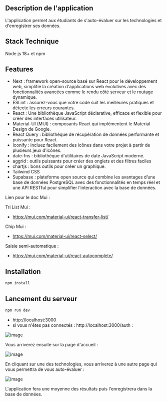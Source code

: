## Description de l'application

L'application permet aux étudiants de s'auto-évaluer sur les technologies et d'enregistrer ses données.

## Stack Technique

Node js 18+ et npm

## Features

- Next : framework open-source basé sur React pour le développement web, simplifie la création d'applications web évolutives avec des fonctionnalités avancées comme le rendu côté serveur et le routage dynamique.
- ESLint : assurez-vous que votre code suit les meilleures pratiques et détecte les erreurs courantes.
- React : Une bibliothèque JavaScript déclarative, efficace et flexible pour créer des interfaces utilisateur.
- Material-UI (MUI) : composants React qui implémentent le Material Design de Google.
- React Query : bibliothèque de récupération de données performante et puissante pour React.
- Iconify : incluez facilement des icônes dans votre projet à partir de plusieurs jeux d'icônes.
- date-fns : bibliothèque d'utilitaires de date JavaScript moderne.
- aggrid : outils puissants pour créer des onglets et des filtres faciles
- chartjs : bons outils pour créer un graphique.
- Tailwind CSS
- Supabase : plateforme open source qui combine les avantages d’une base de données PostgreSQL avec des fonctionnalités en temps réel et une API RESTful pour simplifier l’interaction avec la base de données.

Lien pour le doc Mui : 

Tri List Mui :
- https://mui.com/material-ui/react-transfer-list/
  
Chip Mui :
- https://mui.com/material-ui/react-select/
  
Saisie semi-automatique :
- https://mui.com/material-ui/react-autocomplete/

## Installation
```bash
npm install
```
## Lancement du serveur
```bash
npm run dev
```
- http://localhost:3000
- si vous n'êtes pas connectés : http://localhost:3000/auth :

![image](https://cdn.discordapp.com/attachments/827572267420483615/1207683159832010822/image.png?ex=65e08996&is=65ce1496&hm=4f10d67efdf20b18cd1de64b927bfac25f4c681d923c95feb4ab63529deb988d&)

Vous arriverez ensuite sur la page d'accueil :

![image](https://cdn.discordapp.com/attachments/827572267420483615/1207713289988083763/screencapture-localhost-5173-2024-02-15-16_41_31.png?ex=65e0a5a6&is=65ce30a6&hm=55f8fc67a6ce50cf1965078cd1aa8690f0caac89f41d4ba376dbb8c4a169ef33&)

En cliquant sur une des technologies, vous arriverez à une autre page qui vous permettra de vous auto-évaluer :

![image](https://cdn.discordapp.com/attachments/827572267420483615/1207714641124401232/screencapture-localhost-5173-details-React-2024-02-15-16_47_01.png?ex=65e0a6e8&is=65ce31e8&hm=743b0a51b9773c5a9e994c5486e567ee15e3d1b396cab8cb5cf70fb9ba2a1da7&)

L'application fera une moyenne des résultats puis l'enregistrera dans la base de données.
